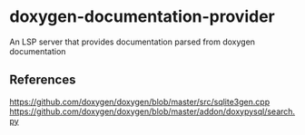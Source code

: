 # doxygen-documentation-provider
An LSP server that provides documentation parsed from doxygen documentation


## References
https://github.com/doxygen/doxygen/blob/master/src/sqlite3gen.cpp
https://github.com/doxygen/doxygen/blob/master/addon/doxypysql/search.py
